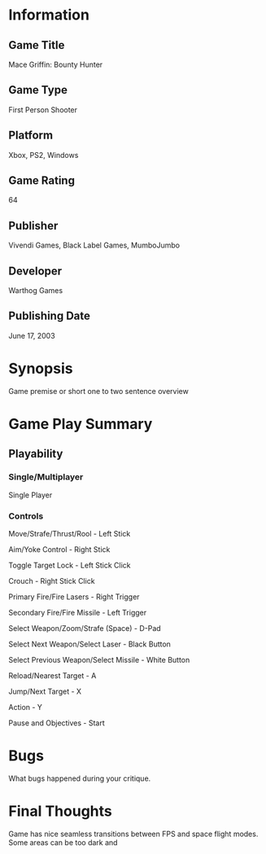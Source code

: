 # Information
## Game Title
Mace Griffin: Bounty Hunter
## Game Type
First Person Shooter
## Platform
Xbox, PS2, Windows
## Game Rating
64
## Publisher
Vivendi Games, Black Label Games, MumboJumbo
## Developer
Warthog Games
## Publishing Date
June 17, 2003
# Synopsis
Game premise or short one to two sentence overview

# Game Play Summary
## Playability
### Single/Multiplayer
Single Player
### Controls

Move/Strafe/Thrust/Rool - Left Stick

Aim/Yoke Control - Right Stick

Toggle Target Lock - Left Stick Click

Crouch - Right Stick Click

Primary Fire/Fire Lasers - Right Trigger

Secondary Fire/Fire Missile - Left Trigger

Select Weapon/Zoom/Strafe (Space) - D-Pad

Select Next Weapon/Select Laser - Black Button

Select Previous Weapon/Select Missile - White Button

Reload/Nearest Target - A

Jump/Next Target - X

Action - Y

Pause and Objectives - Start

# Bugs
What bugs happened during your critique.
# Final Thoughts
Game has nice seamless transitions between FPS and space flight modes. Some areas can be too dark and 
